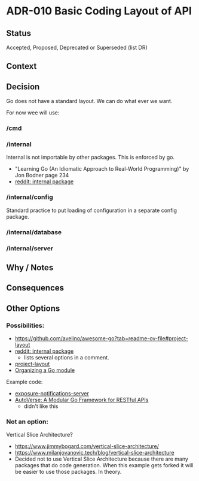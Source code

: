 # ADR-010 Basic Coding Layout of API

## Status

Accepted, Proposed, Deprecated or Superseded (list DR)

## Context

## Decision

Go does not have a standard layout. We can do what ever we want.

For now wee will use:

### /cmd

### /internal

Internal is not importable by other packages. This is enforced by go. 
- "Learning Go (An Idiomatic Approach to Real-World Programming)" by Jon Bodner page 234
- [reddit: internal package](https://www.reddit.com/r/golang/comments/1ak3mmm/internal_package/)

### /internal/config

Standard practice to put loading of configuration in a separate config package.

### /internal/database

### /internal/server

## Why / Notes

## Consequences

## Other Options

### Possibilities:

- https://github.com/avelino/awesome-go?tab=readme-ov-file#project-layout
- [reddit: internal package](https://www.reddit.com/r/golang/comments/1ak3mmm/internal_package/)
  - lists several options in a comment.
- [project-layout](https://github.com/golang-standards/project-layout)
- [Organizing a Go module](https://go.dev/doc/modules/layout#server-project)

Example code:

- [exposure-notifications-server](https://github.com/google/exposure-notifications-server)
- [AutoVerse: A Modular Go Framework for RESTful APIs](https://github.com/Muga20/Go-Modular-Application)
  - didn't like this

### Not an option:

Vertical Slice Architecture?
- https://www.jimmybogard.com/vertical-slice-architecture/
- https://www.milanjovanovic.tech/blog/vertical-slice-architecture
- Decided not to use Vertical Slice Architecture because there are many packages
 that do code generation. When this example gets forked it will be easier to use
  those packages. In theory.
